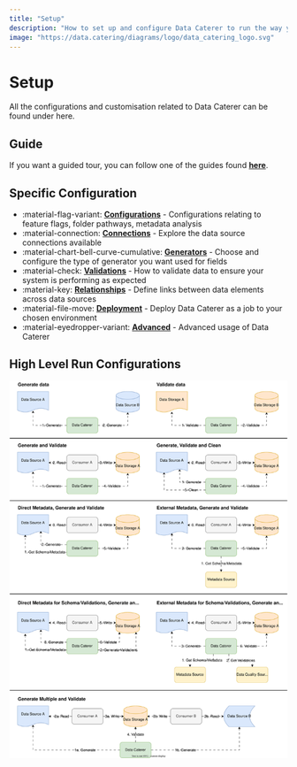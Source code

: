 ```yaml
---
title: "Setup"
description: "How to set up and configure Data Caterer to run the way you want via configurations, connections, generators, validations, foreign keys and deployment options."
image: "https://data.catering/diagrams/logo/data_catering_logo.svg"
---
```


# Setup

All the configurations and customisation related to Data Caterer can be found under here.

## Guide

If you want a guided tour, you can follow one of the guides found [**here**](guide/index.md).

## Specific Configuration

<div class="grid cards" markdown>

- :material-flag-variant: __[Configurations]__ - Configurations relating to feature flags, folder pathways, metadata
  analysis
- :material-connection: __[Connections]__ - Explore the data source connections available
- :material-chart-bell-curve-cumulative: __[Generators]__ - Choose and configure the type of generator you want used for
  fields
- :material-check: __[Validations]__ - How to validate data to ensure your system is performing as expected
- :material-key: __[Relationships]__ - Define links between data elements across data sources
- :material-file-move: __[Deployment]__ - Deploy Data Caterer as a job to your chosen environment
- :material-eyedropper-variant: __[Advanced]__ - Advanced usage of Data Caterer

</div>

  [Configurations]: configuration.md
  [Connections]: connection.md
  [Generators]: generator/data-generator.md
  [Validations]: validation.md
  [Relationships]: generator/foreign-key.md
  [Deployment]: deployment.md
  [Advanced]: advanced.md

## High Level Run Configurations

![High level run configurations](../diagrams/high_level_flow-run-config.svg)

